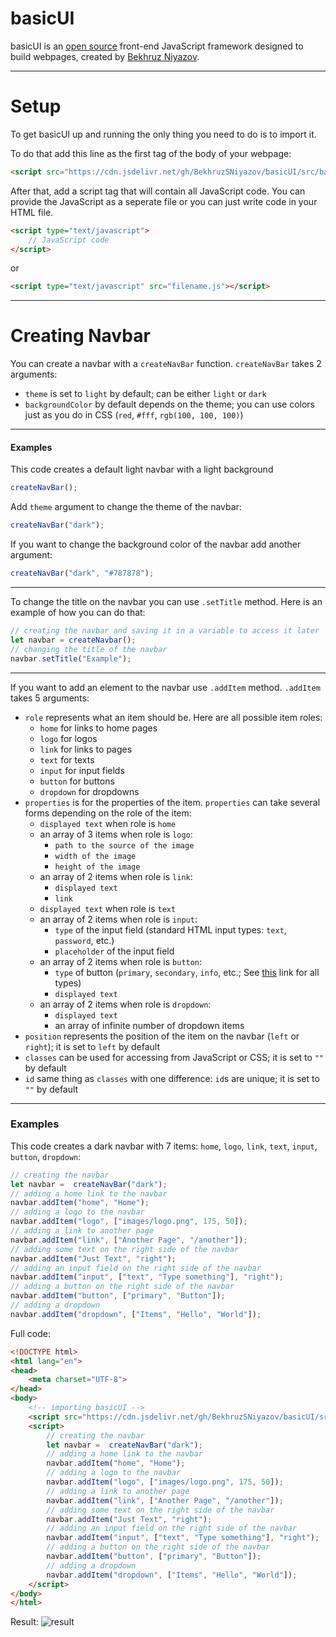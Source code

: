# basicUI
basicUI is an [open source](https://github.com/BekhruzSNiyazov/basicUI) front-end JavaScript framework designed to build webpages, created by [Bekhruz Niyazov](https://github.com/BekhruzSNiyazov).

<hr>

# Setup
To get basicUI up and running the only thing you need to do is to import it.

To do that add this line as the first tag of the body of your webpage:
```html
<script src="https://cdn.jsdelivr.net/gh/BekhruzSNiyazov/basicUI/src/basicUI.js" crossorigin="anonymous"></script>
```
After that, add a script tag that will contain all JavaScript code. You can provide the JavaScript as a seperate file or you can just write code in your HTML file.
```html
<script type="text/javascript">
    // JavaScript code
</script>
```
or
```html
<script type="text/javascript" src="filename.js"></script>
```

<hr>

# Creating Navbar
You can create a navbar with a `createNavBar` function. `createNavBar` takes 2 arguments:

- `theme` is set to `light` by default; can be either `light` or `dark`
- `backgroundColor` by default depends on the theme; you can use colors just as you do in CSS (`red`, `#fff`, `rgb(100, 100, 100)`)

<hr>

#### Examples
This code creates a default light navbar with a light background
```javascript
createNavBar();
```
Add `theme` argument to change the theme of the navbar:
```javascript
createNavBar("dark");
```
If you want to change the background color of the navbar add another argument:
```javascript
createNavBar("dark", "#787878");
```

<hr>

To change the title on the navbar you can use `.setTitle` method. Here is an example of how you can do that:
```javascript
// creating the navbar and saving it in a variable to access it later
let navbar = createNavbar();
// changing the title of the navbar
navbar.setTitle("Example");
```

<hr>

If you want to add an element to the navbar use `.addItem` method. `.addItem` takes 5 arguments:

- `role` represents what an item should be. Here are all possible item roles:
    - `home` for links to home pages
    - `logo` for logos
    - `link` for links to pages
    - `text` for texts
    - `input` for input fields
    - `button` for buttons
    - `dropdown` for dropdowns
- `properties` is for the properties of the item. `properties` can take several forms depending on the role of the item:
    - `displayed text` when role is `home`
    - an array of 3 items when role is `logo`:
        - `path to the source of the image`
        - `width of the image`
        - `height of the image`
    - an array of 2 items when role is `link`:
        - `displayed text`
        - `link`
    - `displayed text` when role is `text`
    - an array of 2 items when role is `input`:
        - `type` of the input field (standard HTML input types: `text`, `password`, etc.)
        - `placeholder` of the input field
    - an array of 2 items when role is `button`:
        - `type` of button (`primary`, `secondary`, `info`, etc.; See [this](https://getbootstrap.com/docs/5.0/components/buttons/#examples) link for all types)
        - `displayed text`
    - an array of 2 items when role is `dropdown`:
        - `displayed text`
        - an array of infinite number of dropdown items
- `position` represents the position of the item on the navbar (`left` or `right`); it is set to `left` by default
- `classes` can be used for accessing from JavaScript or CSS; it is set to `""` by default
- `id` same thing as `classes` with one difference: `id`s are unique; it is set to `""` by default

<hr>

### Examples
This code creates a dark navbar with 7 items: `home`, `logo`, `link`, `text`, `input`, `button`, `dropdown`:
```javascript
// creating the navbar
let navbar =  createNavBar("dark");
// adding a home link to the navbar
navbar.addItem("home", "Home");
// adding a logo to the navbar
navbar.addItem("logo", ["images/logo.png", 175, 50]);
// adding a link to another page
navbar.addItem("link", ["Another Page", "/another"]);
// adding some text on the right side of the navbar
navbar.addItem("Just Text", "right");
// adding an input field on the right side of the navbar
navbar.addItem("input", ["text", "Type something"], "right");
// adding a button on the right side of the navbar
navbar.addItem("button", ["primary", "Button"]);
// adding a dropdown
navbar.addItem("dropdown", ["Items", "Hello", "World"]);
```
Full code:
```html
<!DOCTYPE html>
<html lang="en">
<head>
    <meta charset="UTF-8">
</head>
<body>
    <!-- importing basicUI -->
    <script src="https://cdn.jsdelivr.net/gh/BekhruzSNiyazov/basicUI/src/basicUI.js" crossorigin="anonymous"></script>
    <script>
        // creating the navbar
        let navbar =  createNavBar("dark");
        // adding a home link to the navbar
        navbar.addItem("home", "Home");
        // adding a logo to the navbar
        navbar.addItem("logo", ["images/logo.png", 175, 50]);
        // adding a link to another page
        navbar.addItem("link", ["Another Page", "/another"]);
        // adding some text on the right side of the navbar
        navbar.addItem("Just Text", "right");
        // adding an input field on the right side of the navbar
        navbar.addItem("input", ["text", "Type something"], "right");
        // adding a button on the right side of the navbar
        navbar.addItem("button", ["primary", "Button"]);
        // adding a dropdown
        navbar.addItem("dropdown", ["Items", "Hello", "World"]);
    </script>
</body>
</html>
```
Result:
![result](https://firebasestorage.googleapis.com/v0/b/basic-social-network-71deb.appspot.com/o/demo1.png?alt=media&token=ad8f4fb0-2701-4bb8-9836-57e332506b53)
